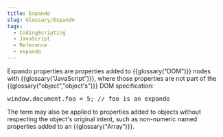 ```yaml
---
title: Expando
slug: Glossary/Expando
tags:
  - CodingScripting
  - JavaScript
  - Reference
  - expando
---
```

<p>Expando properties are properties added to {{glossary("DOM")}} nodes with {{glossary("JavaScript")}}, where those properties are not part of the {{glossary("object","object's")}} DOM specification:</p>

<pre class="brush: js">window.document.foo = 5; // foo is an expando</pre>

<p>The term may also be applied to properties added to objects without respecting the object's original intent, such as non-numeric named properties added to an {{glossary("Array")}}.</p>
